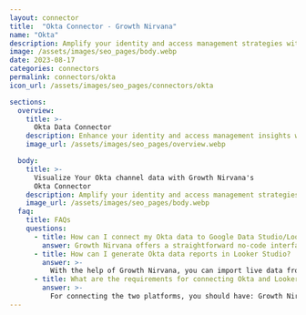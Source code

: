 ```yaml
---
layout: connector
title:  "Okta Connector - Growth Nirvana"
name: "Okta"
description: Amplify your identity and access management strategies with Okta insights integrated into Looker Studio.
image: /assets/images/seo_pages/body.webp
date: 2023-08-17
categories: connectors
permalink: connectors/okta
icon_url: /assets/images/seo_pages/connectors/okta

sections:
  overview:
    title: >-
      Okta Data Connector
    description: Enhance your identity and access management insights with Okta integration. Seamlessly merge user data from Okta with Looker Studio's analytical capabilities, unlocking insights that shape identity strategies, access patterns, and operational excellence.
    image_url: /assets/images/seo_pages/overview.webp

  body:
    title: >-
      Visualize Your Okta channel data with Growth Nirvana's
      Okta Connector
    description: Amplify your identity and access management strategies with Okta insights integrated into Looker Studio.
    image_url: /assets/images/seo_pages/body.webp
  faq:
    title: FAQs
    questions:
      - title: How can I connect my Okta data to Google Data Studio/Looker Studio?
        answer: Growth Nirvana offers a straightforward no-code interface to connect to Okta data sources.
      - title: How can I generate Okta data reports in Looker Studio?
        answer: >-
          With the help of Growth Nirvana, you can import live data from Okta into Looker Studio. These data can be viewed in charts, tables, and dashboards to generate branded reports that can be shared instantly.
      - title: What are the requirements for connecting Okta and Looker Studio?
        answer: >-
          For connecting the two platforms, you should have: Growth Nirvana Account and Okta Ads Account
---
```

